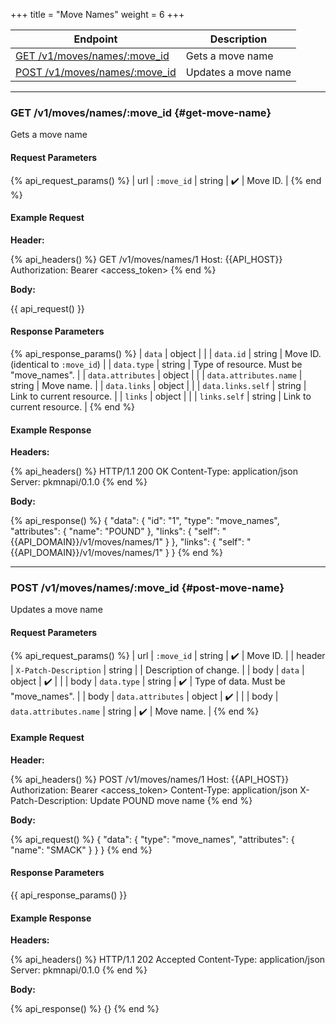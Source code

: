 +++
title = "Move Names"
weight = 6
+++

| Endpoint                                         | Description         |
|--------------------------------------------------|---------------------|
| [GET /v1/moves/names/:move_id](#get-move-name)   | Gets a move name    |
| [POST /v1/moves/names/:move_id](#post-move-name) | Updates a move name |

---

### GET /v1/moves/names/:move_id {#get-move-name}

Gets a move name

#### Request Parameters

{% api_request_params() %}
| url | `:move_id` | string | ✔️ | Move ID. |
{% end %}

#### Example Request

**Header:**

{% api_headers() %}
GET /v1/moves/names/1
Host: {{API_HOST}}
Authorization: Bearer <access_token>
{% end %}

**Body:**

{{ api_request() }}

#### Response Parameters

{% api_response_params() %}
| `data`                 | object |                                         |
| `data.id`              | string | Move ID. (identical to `:move_id`)      |
| `data.type`            | string | Type of resource. Must be "move_names". |
| `data.attributes`      | object |                                         |
| `data.attributes.name` | string | Move name.                              |
| `data.links`           | object |                                         |
| `data.links.self`      | string | Link to current resource.               |
| `links`                | object |                                         |
| `links.self`           | string | Link to current resource.               |
{% end %}

#### Example Response

**Headers:**

{% api_headers() %}
HTTP/1.1 200 OK
Content-Type: application/json
Server: pkmnapi/0.1.0
{% end %}

**Body:**

{% api_response() %}
{
    "data": {
        "id": "1",
        "type": "move_names",
        "attributes": {
            "name": "POUND"
        },
        "links": {
            "self": "{{API_DOMAIN}}/v1/moves/names/1"
        }
    },
    "links": {
        "self": "{{API_DOMAIN}}/v1/moves/names/1"
    }
}
{% end %}

---

### POST /v1/moves/names/:move_id {#post-move-name}

Updates a move name

#### Request Parameters

{% api_request_params() %}
| url    | `:move_id`             | string | ✔️ | Move ID.                            |
| header | `X-Patch-Description`  | string |   | Description of change.              |
| body   | `data`                 | object | ✔️ |                                     |
| body   | `data.type`            | string | ✔️ | Type of data. Must be "move_names". |
| body   | `data.attributes`      | object | ✔️ |                                     |
| body   | `data.attributes.name` | string | ✔️ | Move name.                          |
{% end %}

#### Example Request

**Header:**

{% api_headers() %}
POST /v1/moves/names/1
Host: {{API_HOST}}
Authorization: Bearer <access_token>
Content-Type: application/json
X-Patch-Description: Update POUND move name
{% end %}

**Body:**

{% api_request() %}
{
    "data": {
        "type": "move_names",
        "attributes": {
            "name": "SMACK"
        }
    }
}
{% end %}

#### Response Parameters

{{ api_response_params() }}

#### Example Response

**Headers:**

{% api_headers() %}
HTTP/1.1 202 Accepted
Content-Type: application/json
Server: pkmnapi/0.1.0
{% end %}

**Body:**

{% api_response() %}
{}
{% end %}
